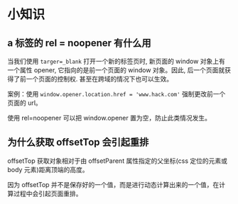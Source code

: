 # 小知识

## a 标签的 rel = noopener 有什么用

当我们使用 `targer=_blank` 打开一个新的标签页时, 新页面的 window 对象上有一个属性 opener, 它指向的是前一个页面的 window 对象。因此, 后一个页面就获得了前一个页面的控制权. 甚至在跨域的情况下也可以生效。

案例：使用 `window.opener.location.href = 'www.hack.com'` 强制更改前一个页面的 url。

使用 rel=noopener 可以把 window.opener 置为空，防止此类情况发生。

## 为什么获取 offsetTop 会引起重排

offsetTop 获取对象相对于由 offsetParent 属性指定的父坐标(css 定位的元素或 body 元素)距离顶端的高度。

因为 offsetTop 并不是保存好的一个值，而是进行动态计算出来的一个值，在计算过程中会引起页面重排。

